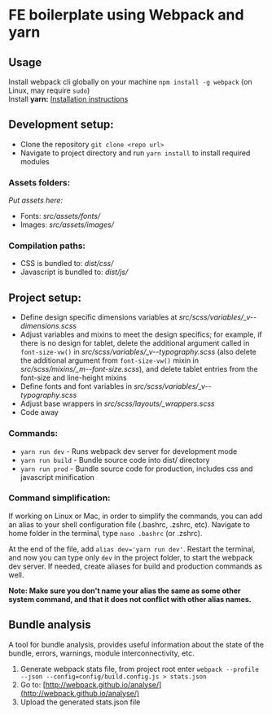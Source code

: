 # FE boilerplate using Webpack and yarn

## Usage  
Install webpack cli globally on your machine ```npm install -g webpack``` (on Linux, may require ```sudo```)  
Install **yarn:** [Installation instructions](https://yarnpkg.com/en/docs/install)

## Development setup:
* Clone the repository ```git clone <repo url>```
* Navigate to project directory and run ```yarn install``` to install required modules

### Assets folders:
*Put assets here:*
* Fonts: *src/assets/fonts/*
* Images: *src/assets/images/*

### Compilation paths:
* CSS is bundled to: *dist/css/*
* Javascript is bundled to: *dist/js/*

## Project setup:
* Define design specific dimensions variables at *src/scss/variables/_v--dimensions.scss*
* Adjust variables and mixins to meet the design specifics; for example, if there is no design for tablet, delete the additional argument called in ```font-size-vw()``` in *src/scss/variables/_v--typography.scss* (also delete the additional argument from ```font-size-vw()``` mixin in *src/scss/mixins/_m--font-size.scss*), and delete tablet entries from the font-size and line-height mixins
* Define fonts and font variables in *src/scss/variables/_v--typography.scss*
* Adjust base wrappers in *src/scss/layouts/_wrappers.scss*
* Code away

### Commands:
* ```yarn run dev``` - Runs webpack dev server for development mode
* ```yarn run build``` - Bundle source code into dist/ directory
* ```yarn run prod``` - Bundle source code for production, includes css and javascript minification

### Command simplification:
If working on Linux or Mac, in order to simplify the commands, you can add an alias to your shell configuration file (.bashrc, .zshrc, etc). Navigate to home folder in the terminal, type ```nano .bashrc``` (or .zshrc).

At the end of the file, add ```alias dev='yarn run dev'```. Restart the terminal, and now you can type only ```dev``` in the project folder, to start the webpack dev server. If needed, create aliases for build and production commands as well.

**Note: Make sure you don't name your alias the same as some other system command, and that it does not conflict with other alias names.**

## Bundle analysis
A tool for bundle analysis, provides useful information about the state of the bundle, errors, warnings, module interconnectivity, etc.

1. Generate webpack stats file, from project root enter ```webpack --profile --json --config=config/build.config.js > stats.json```
2. Go to: [http://webpack.github.io/analyse/](http://webpack.github.io/analyse/)
3. Upload the generated stats.json file
